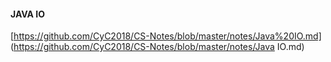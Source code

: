 #### JAVA IO

[https://github.com/CyC2018/CS-Notes/blob/master/notes/Java%20IO.md]  
(https://github.com/CyC2018/CS-Notes/blob/master/notes/Java IO.md)

